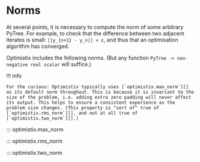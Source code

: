 # Norms

At several points, it is necessary to compute the norm of some arbitrary PyTree. For example, to check that the difference between two adjacent iterates is small: `||y_{n+1} - y_n|| < ε`, and thus that an optimisation algorithm has converged.

Optimistix includes the following norms. (But any function `PyTree -> non-negative real scalar` will suffice.)

!!! info

    For the curious: Optimistix typically uses [`optimistix.max_norm`][] as its default norm throughout. This is because it is invariant to the size of the problem, i.e. adding extra zero padding will never affect its output. This helps to ensure a consistent experience as the problem size changes. (This property is "sort of" true of [`optimistix.rms_norm`][], and not at all true of [`optimistix.two_norm`][].)

::: optimistix.max_norm

::: optimistix.rms_norm

::: optimistix.two_norm
